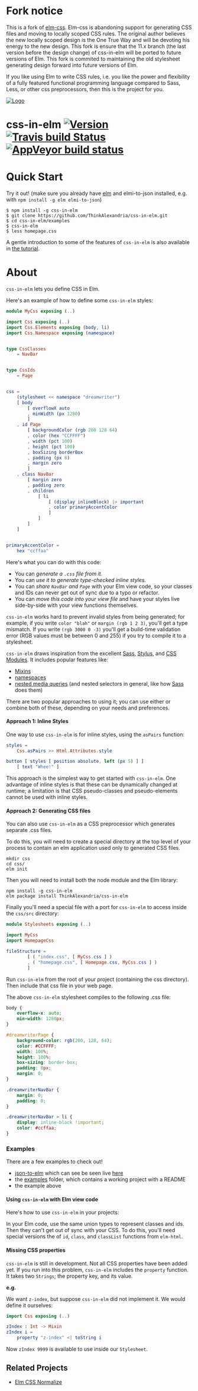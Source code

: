 # Fork notice
This is a fork of [elm-css](https://github.com/rtfeldman/elm-css). Elm-css is
abandoning support for generating CSS files and moving to locally scoped CSS
rules. The original author believes the new locally scoped design is the One
True Way and will be devoting his energy to the new design. This fork is ensure
that the 11.x branch (the last version before the design change) of css-in-elm
will be ported to future versions of Elm. This fork is commited to maintaining
the old stylesheet generating design forward into future versions of Elm.

If you like using Elm to write CSS rules, i.e. you like the power and
flexibility of a fully featured functional programming language compared to
Sass, Less, or other css preprocessors, then this is the project for you.



[![Logo](./assets/logo.png)](http://package.elm-lang.org/packages/ThinkAlexandria/css-in-elm/latest)

# css-in-elm [![Version](https://img.shields.io/npm/v/css-in-elm.svg)](https://www.npmjs.com/package/css-in-elm) [![Travis build Status](https://travis-ci.org/ThinkAlexandria/css-in-elm.svg?branch=master)](http://travis-ci.org/ThinkAlexandria/css-in-elm) [![AppVeyor build status](https://ci.appveyor.com/api/projects/status/0j7x0mpggmtu6mms/branch/master?svg=true)](https://ci.appveyor.com/project/ThinkAlexandria/css-in-elm/branch/master)

# Quick Start
Try it out! (make sure you already have [elm](http://elm-lang.org) and elmi-to-json installed, e.g. with `npm install -g elm elmi-to-json`)

```
$ npm install -g css-in-elm
$ git clone https://github.com/ThinkAlexandria/css-in-elm.git
$ cd css-in-elm/examples
$ css-in-elm
$ less homepage.css
```

A gentle introduction to some of the features of `css-in-elm` is also available in
[the tutorial](Tutorial.md).

# About

`css-in-elm` lets you define CSS in Elm.

Here's an example of how to define some `css-in-elm` styles:

```elm
module MyCss exposing (..)

import Css exposing (..)
import Css.Elements exposing (body, li)
import Css.Namespace exposing (namespace)


type CssClasses
    = NavBar


type CssIds
    = Page


css =
    (stylesheet << namespace "dreamwriter")
    [ body
        [ overflowX auto
        , minWidth (px 1280)
        ]
    , id Page
        [ backgroundColor (rgb 200 128 64)
        , color (hex "CCFFFF")
        , width (pct 100)
        , height (pct 100)
        , boxSizing borderBox
        , padding (px 8)
        , margin zero
        ]
    , class NavBar
        [ margin zero
        , padding zero
        , children
            [ li
                [ (display inlineBlock) |> important
                , color primaryAccentColor
                ]
            ]
        ]
    ]


primaryAccentColor =
    hex "ccffaa"
```

Here's what you can do with this code:

* You can *generate a `.css` file from it.*
* You can *use it to generate type-checked inline styles.*
* You can *share `NavBar` and `Page`* with your Elm view code, so your classes and IDs can never get out of sync due to a typo or refactor.
* You can *move this code into your view file* and have your styles live side-by-side with your view functions themselves.

`css-in-elm` works hard to prevent invalid styles from being generated; for example,
if you write `color "blah"` or `margin (rgb 1 2 3)`, you'll get a type mismatch. If you write `(rgb 3000 0 -3)` you'll get a build-time validation error (RGB values must be between 0 and 255) if you try to compile it to a stylesheet.

`css-in-elm` draws inspiration from the excellent [Sass](http://sass-lang.com/), [Stylus](http://stylus-lang.com/), and [CSS Modules](http://glenmaddern.com/articles/css-modules). It includes popular features like:

* [Mixins](http://package.elm-lang.org/packages/ThinkAlexandria/css-in-elm/latest/Css#mixin)
* [namespaces](http://package.elm-lang.org/packages/ThinkAlexandria/css-in-elm/latest/Css-Namespace#namespace)
* [nested media queries](https://davidwalsh.name/write-media-queries-sass) (and nested selectors in general, like how [Sass](http://sass-lang.com/) does them)

There are two popular approaches to using it; you can use either or combine both of these, depending on your needs and preferences.

#### Approach 1: Inline Styles

One way to use `css-in-elm` is for inline styles, using the `asPairs` function:

```elm
styles =
    Css.asPairs >> Html.Attributes.style

button [ styles [ position absolute, left (px 5) ] ]
    [ text "Whee!" ]
```

This approach is the simplest way to get started with `css-in-elm`. One advantage of inline styles is that these can be dynamically changed at runtime; a limitation is that CSS pseudo-classes and pseudo-elements cannot be used with inline styles.

#### Approach 2: Generating CSS files

You can also use `css-in-elm` as a CSS preprocessor which generates separate .css files.

To do this, you will need to create a special directory at the top level of
your process to contain an elm application used only to generated CSS files.

    mkdir css
    cd css/
    elm init

Then you will need to install both the node module and the Elm library:

    npm install -g css-in-elm
    elm package install ThinkAlexandria/css-in-elm

Finally you'll need a special file with a port for `css-in-elm` to access inside the `css/src` directory:

```elm
module Stylesheets exposing (..)

import MyCss
import HomepageCss

fileStructure =
        [ ( "index.css", [ MyCss.css ] )
        , ( "homepage.css", [ Homepage.css, MyCss.css ] )
        ]

```

Run `css-in-elm` from the root of your project (containing the css directory).
Then include that css file in your web page.

The above `css-in-elm` stylesheet compiles to the following .css file:

```css
body {
    overflow-x: auto;
    min-width: 1280px;
}

#dreamwriterPage {
    background-color: rgb(200, 128, 64);
    color: #CCFFFF;
    width: 100%;
    height: 100%;
    box-sizing: border-box;
    padding: 8px;
    margin: 0;
}

.dreamwriterNavBar {
    margin: 0;
    padding: 0;
}

.dreamwriterNavBar > li {
    display: inline-block !important;
    color: #ccffaa;
}
```

### Examples

There are a few examples to check out!

- [json-to-elm](https://github.com/eeue56/json-to-elm) which can see be seen live [here](https://noredink.github.io/json-to-elm)
- the [examples](https://github.com/ThinkAlexandria/css-in-elm/tree/master/examples) folder, which contains a working project with a README
- the example above

#### Using `css-in-elm` with Elm view code

Here's how to use `css-in-elm` in your projects:

In your Elm code, use the same union types to represent classes and ids. Then they can't get out of sync with your CSS. To do this, you'll need special versions the of `id`, `class`, and `classList` functions from `elm-html`.


#### Missing CSS properties

`css-in-elm` is still in development. Not all CSS properties have been added yet.
If you run into this problem, `css-in-elm` includes the `property` function. It takes
two `Strings`; the property key, and its value.

**e.g.**

We want `z-index`, but suppose `css-in-elm` did not implement it. We would define it ourselves:

```elm
import Css exposing (..)

zIndex : Int -> Mixin
zIndex i =
    property "z-index" <| toString i
```

Now `zIndex 9999` is available to use inside our `Stylesheet`.

## Related Projects

* [Elm CSS Normalize](https://github.com/scottcorgan/css-in-elm-normalize)
